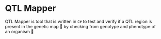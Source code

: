 # QTL Mapper
QTL Mapper is tool that is written in `C#` to test and verify if a QTL region is present in the genetic map :scroll: by checking from genotype and phenotype of an organism :bug:

